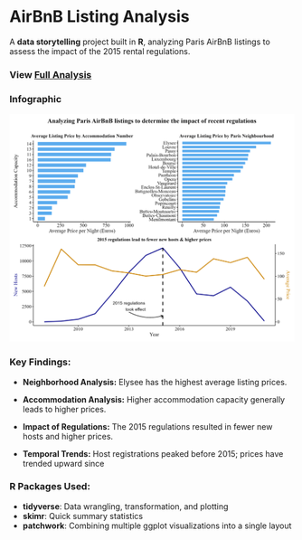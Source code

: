 # AirBnB Listing Analysis
A **data storytelling** project built in **R**, analyzing Paris AirBnB listings to assess the impact of the 2015 rental regulations.

### View [Full Analysis](https://darakhshannehal.quarto.pub/airbnb-listing-analysis/)

### Infographic

![AirBnB Report](AirBnB_report.png)

### Key Findings:

* **Neighborhood Analysis:** Elysee has the highest average listing prices.

* **Accommodation Analysis:** Higher accommodation capacity generally leads to higher prices.

* **Impact of Regulations:** The 2015 regulations resulted in fewer new hosts and higher prices.

* **Temporal Trends:** Host registrations peaked before 2015; prices have trended upward since

### R Packages Used:

- **tidyverse**: Data wrangling, transformation, and plotting
- **skimr**: Quick summary statistics 
- **patchwork**: Combining multiple ggplot visualizations into a single layout
